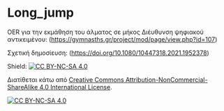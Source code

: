 # Long_jump
OER για την εκμάθηση του άλματος σε μήκος
Διέυθυνση ψηφιακού αντικειμένου: (https://gymnasths.gr/project/mod/page/view.php?id=107)

Σχετική δημοσίευση: (https://doi.org/10.1080/10447318.2021.1952378)


Shield: [![CC BY-NC-SA 4.0][cc-by-nc-sa-shield]][cc-by-nc-sa]

Διατίθεται κάτω από
[Creative Commons Attribution-NonCommercial-ShareAlike 4.0 International License][cc-by-nc-sa].

[![CC BY-NC-SA 4.0][cc-by-nc-sa-image]][cc-by-nc-sa]

[cc-by-nc-sa]: http://creativecommons.org/licenses/by-nc-sa/4.0/
[cc-by-nc-sa-image]: https://licensebuttons.net/l/by-nc-sa/4.0/88x31.png
[cc-by-nc-sa-shield]: https://img.shields.io/badge/License-CC%20BY--NC--SA%204.0-lightgrey.svg
